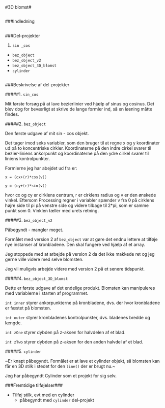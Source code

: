 #3D blomst#
##


###Indledning


##

###Del-projekter

1. `sin _cos`
* `bez_object`
* `bez_object_v2`
* `bez_object_3D_blomst`
* `cylinder`


##

###Beskrivelse af del-projekter

#####1. `sin_cos`

Mit første forsøg på at lave bezierlinier ved hjælp af sinus og cosinus. Det blev dog for beværligt at skrive de lange formler ind, så en løsning måtte findes.

#####2. `bez_object`

Den første udgave af mit sin - cos objekt. 

Det tager imod seks variabler, som den bruger til at regne x og y koordinater ud på to koncentriske cirkler. Koordinaterne på den indre cirkel svarer til bezier-liniens ankorpunkt og koordinaterne på den ydre cirkel svarer til liniens kontrolpunkter.

Formlerne jeg har abejdet ud fra er:

`x = (cx+(r)*cos(v))`

`y = (cy+(r)*sin(v))`

hvor cx og cy er cirklens centrum, r er cirklens radius og v er den ønskede vinkel. Eftersom Processing regner i variabler spænder v fra 0 på cirklens højre side til pi på venstre side og videre tilbage til 2*pi, som er samme punkt som 0. Vinklen tæller med urets retning.

#####3. `bez_object_v2`

Påbegyndt - mangler meget.

Formålet med version 2 af `bez_object` var at gøre det endnu lettere at tilføje nye instanser af kronbladene. Den skal fungere ved hjælp af et array.

Jeg stoppede med at arbejde på version 2 da det ikke makkede ret og jeg gerne ville videre med selve blomsten.

Jeg vil muligvis arbejde videre med version 2 på et senere tidspunkt.

#####4. `bez_object_3D_blomst`

Dette er første udgave af det endelige produkt. Blomsten kan manipuleres med variablerne i starten af programmet.

`int inner` styrer ankorpunkterne på kronbladene, dvs. der hvor kronbladene er fæstet på blomsten.

`int outer` styrer kronbladenes kontrolpunkter, dvs. bladenes bredde og længde.

`int zOne` styrer dybden på z-aksen for halvdelen af et blad.

`int zTwo` styrer dybden på z-aksen for den anden halvdel af et blad.

#####5. `cylinder`

~Er knapt påbegyndt. Formålet er at lave et cylinder objekt, så blomsten kan får en 3D stilk i stedet for den `line()` der er brugt nu.~

Jeg har påbegyndt Cylinder som et projekt for sig selv.

###Fremtidige tilføjelser###

* Tilføj stilk, evt med en cylinder
	* påbegyndt med `cylinder` del-projekt
